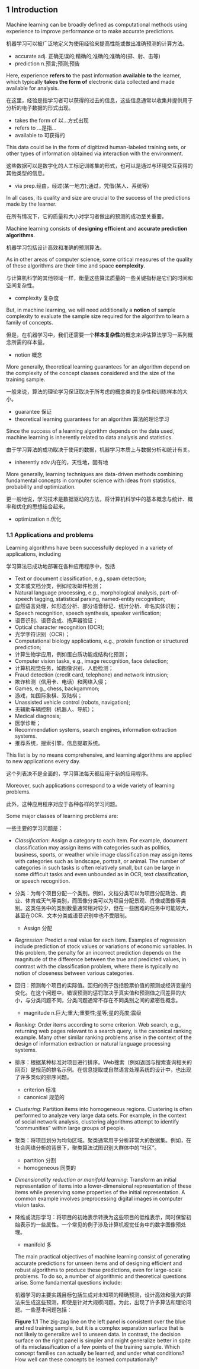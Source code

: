 ## 1 Introduction
Machine learning can be broadly deﬁned as computational methods using experience to improve performance or to make accurate predictions. 

机器学习可以被广泛地定义为使用经验来提高性能或做出准确预测的计算方法。

- accurate adj. 正确无误的;精确的;准确的;准确的(掷、射、击等)
- prediction n.预言;预测;预告



Here, experience **refers  to** the past information **available to** the learner, which typically **takes the form of** electronic data collected and made available for analysis. 

在这里，经验是指学习者可以获得的过去的信息，这些信息通常以收集并提供用于分析的电子数据的形式出现。

- takes the form of 以...方式出现
- refers to ...是指...
- available to 可获得的



This data could be in the form of digitized human-labeled training sets, or other types of information obtained via interaction with the environment. 

这些数据可以是数字化的人工标记训练集的形式，也可以是通过与环境交互获得的其他类型的信息。

- via prep.经由，经过(某一地方);通过，凭借(某人、系统等)



In all cases, its quality and size are crucial to the success of the predictions made by the learner. 

在所有情况下，它的质量和大小对学习者做出的预测的成功至关重要。



Machine learning consists of **designing eﬃcient** and **accurate prediction algorithms**.

机器学习包括设计高效和准确的预测算法。



 As in other areas of computer science, some critical measures of the quality of these algorithms are their time and space **complexity**.

与计算机科学的其他领域一样，衡量这些算法质量的一些关键指标是它们的时间和空间复杂性。

- complexity 复杂度



 But, in machine learning, we will need additionally a **notion** of sample complexity to evaluate the sample size required for the algorithm to learn a family of concepts. 

但是，在机器学习中，我们还需要一个**样本复杂性**的概念来评估算法学习一系列概念所需的样本量。

- notion 概念



More generally, theoretical learning guarantees for an algorithm depend on the complexity of the concept classes considered and the size of the training sample.

一般来说，算法的理论学习保证取决于所考虑的概念类的复杂性和训练样本的大小。

- guarantee 保证
- theoretical learning guarantees for an algorithm 算法的理论学习



 Since the success of a learning algorithm depends on the data used, machine learning is inherently related to data analysis and statistics. 

由于学习算法的成功取决于使用的数据，机器学习本质上与数据分析和统计有关。

- inherently adv.内在的，天性地，固有地 



More generally, learning techniques are data-driven methods combining fundamental concepts in computer science with ideas from statistics, probability and optimization.

更一般地说，学习技术是数据驱动的方法，将计算机科学中的基本概念与统计、概率和优化的思想结合起来。

- optimization n.优化



### 1.1 Applications and problems
Learning algorithms have been successfully deployed in a variety of applications, including

学习算法已成功地部署在各种应用程序中，包括

- Text or document classiﬁcation, e.g., spam detection; 
- 文本或文档分类，例如垃圾邮件检测；
- Natural language processing, e.g., morphological analysis, part-of-speech tagging, statistical parsing, named-entity recognition; 
- 自然语言处理，如形态分析、部分语音标记、统计分析、命名实体识别；
- Speech recognition, speech synthesis, speaker veriﬁcation; 
- 语音识别、语音合成、扬声器验证；
- Optical character recognition (OCR); 
- 光学字符识别（OCR）；
- Computational biology applications, e.g., protein function or structured prediction;
- 计算生物学应用，例如蛋白质功能或结构化预测；
- Computer vision tasks, e.g., image recognition, face detection; 
- 计算机视觉任务，如图像识别、人脸检测；
- Fraud detection (credit card, telephone) and network intrusion;
- 欺诈检测（信用卡、电话）和网络入侵；
- Games, e.g., chess, backgammon;
- 游戏，如国际象棋、双陆棋；
- Unassisted vehicle control (robots, navigation);
- 无辅助车辆控制（机器人、导航）；
- Medical diagnosis; 
- 医学诊断；
- Recommendation systems, search engines, information extraction systems. 
- 推荐系统，搜索引擎，信息提取系统。

This list is by no means comprehensive, and learning algorithms are applied to new applications every day. 

这个列表决不是全面的，学习算法每天都应用于新的应用程序。

Moreover, such applications correspond to a wide variety of learning problems.

此外，这种应用程序对应于各种各样的学习问题。

 Some major classes of learning problems are: 

一些主要的学习问题是：

- *Classiﬁcation*: Assign a category to each item. For example, document classiﬁcation may assign items with categories such as politics, business, sports, or weather while image classiﬁcation may assign items with categories such as landscape, portrait, or animal. The number of categories in such tasks is often relatively small, but can be large in some diﬃcult tasks and even unbounded as in OCR, text classiﬁcation, or speech recognition. 

- 分类：为每个项目分配一个类别。例如，文档分类可以为项目分配政治、商业、体育或天气等类别，而图像分类可以为项目分配景观、肖像或图像等类别。这类任务中的类别数量通常相对较少，但在一些困难的任务中可能较大，甚至在OCR、文本分类或语音识别中也不受限制。

   + Assign  分配

- *Regression*: Predict a real value for each item. Examples of regression include prediction of stock values or variations of economic variables. In this problem, the penalty for an incorrect prediction depends on the magnitude of the diﬀerence between the true and predicted values, in contrast with the classiﬁcation problem, where there is typically no notion of closeness between various categories. 

- 回归：预测每个项目的实际值。回归的例子包括股票价值的预测或经济变量的变化。在这个问题中，错误预测的惩罚取决于真实值和预测值之间差异的大小，与分类问题不同，分类问题通常不存在不同类别之间的紧密性概念。

  + magnitude n.巨大;重大;重要性;星等;星的亮度;震级

- *Ranking*: Order items according to some criterion. Web search, e.g., returning web pages relevant to a search query, is the canonical ranking example. Many other similar ranking problems arise in the context of the design of information extraction or natural language processing systems.

- 排序：根据某种标准对项目进行排序。Web搜索（例如返回与搜索查询相关的网页）是规范的排名示例。在信息提取或自然语言处理系统的设计中，也出现了许多类似的排序问题。

  + criterion 标准
  + canonical 规范的

-  *Clustering*: Partition items into homogeneous regions. Clustering is often performed to analyze very large data sets. For example, in the context of social network analysis, clustering algorithms attempt to identify “communities” within large groups of people. 

- 聚类：将项目划分为均匀区域。聚类通常用于分析非常大的数据集。例如，在社会网络分析的背景下，聚类算法试图识别大群体中的“社区”。

  + partition 分割
  + homogeneous 同类的

- *Dimensionality reduction or manifold learning*: Transform an initial representation of items into a lower-dimensional representation of these items while preserving some properties of the initial representation. A common example involves preprocessing digital images in computer vision tasks. 

- 降维或流形学习：将项目的初始表示转换为这些项目的低维表示，同时保留初始表示的一些属性。一个常见的例子涉及计算机视觉任务中的数字图像预处理。

  + manifold 多

  The main practical objectives of machine learning consist of generating accurate predictions for unseen items and of designing eﬃcient and robust algorithms to produce these predictions, even for large-scale problems. To do so, a number of algorithmic and theoretical questions arise. Some fundamental questions include:

  机器学习的主要实践目标包括生成对未知项的精确预测，设计高效和强大的算法来生成这些预测，即使是针对大规模问题。为此，出现了许多算法和理论问题。一些基本问题包括：
   
   **Figure 1.1** The zig-zag line on the left panel is consistent over the blue and red training sample, but it is a complex separation surface that is not likely to generalize well to unseen data. In contrast, the decision surface on the right panel is simpler and might generalize better in spite of its misclassification of a few points of the training sample.
   Which concept families can actually be learned, and under what conditions? How well can these concepts be learned computationally?
